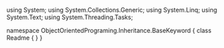 ﻿using System;
using System.Collections.Generic;
using System.Linq;
using System.Text;
using System.Threading.Tasks;

namespace ObjectOrientedPrograming.Inheritance.BaseKeyword
{
    class Readme
    {
    }
}
